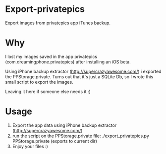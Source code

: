 Export-privatepics
==================

Export images from privatepics app iTunes backup.


Why
==================
I lost my images saved in the app privatepics (com.dreamingphone.privatepics) after installing an iOS beta.

Using iPhone backup extractor (http://supercrazyawesome.com/) i exported the PPStorage.private.
Turns out that it's just a SQLite Db, so I wrote this small script to export the images.

Leaving it here if someone else needs it :)

Usage
==================
1. Export the app data using iPhone backup extractor (http://supercrazyawesome.com/)
2. run the script on the PPStorage.private file: ./export_privatepics.py PPStorage.private (exports to current dir)
3. Enjoy your files :)